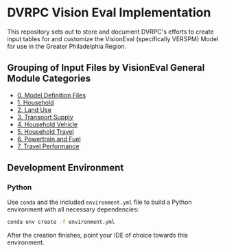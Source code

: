 # DVRPC Vision Eval Implementation
This repository sets out to store and document DVRPC's efforts to create input tables for and customize the VisionEval (specifically VERSPM) Model for use in the Greater Philadelphia Region.

## Grouping of Input Files by VisionEval General Module Categories

- [0. Model Definition Files](Generating%20Input%20Tables/0.%20Model%20Definition%20Files/0.%20Model%20Definition%20Files.md)
- [1. Household](Generating%20Input%20Tables/1.%20Household/1.%20Household.md)
- [2. Land Use](Generating%20Input%20Tables/2.%20Land%20Use/2.%20Land%20Use.md)
- [3. Transport Supply](Generating%20Input%20Tables/3.%20Transport%20Supply/3.%20Transport%20Supply.md)
- [4. Household Vehicle](Generating%20Input%20Tables/4.%20Household%20Vehicle/4.%20Household%20Vehicle.md)
- [5. Household Travel](Generating%20Input%20Tables/5.%20Household%20Travel/5.%20Household%20Travel.md)
- [6. Powertrain and Fuel](Generating%20Input%20Tables/6.%20Powertrain%20and%20Fuel/6.%20Powertrain%20and%20Fuel.md)
- [7. Travel Performance](Generating%20Input%20Tables/7.%20Travel%20Performance/7.%20Travel%20Performance.md)


## Development Environment

### Python

Use `conda` and the included `environment.yml` file to build a Python environment with all necessary dependencies:

```bash
conda env create -f environment.yml
```

After the creation finishes, point your IDE of choice towards this environment.

